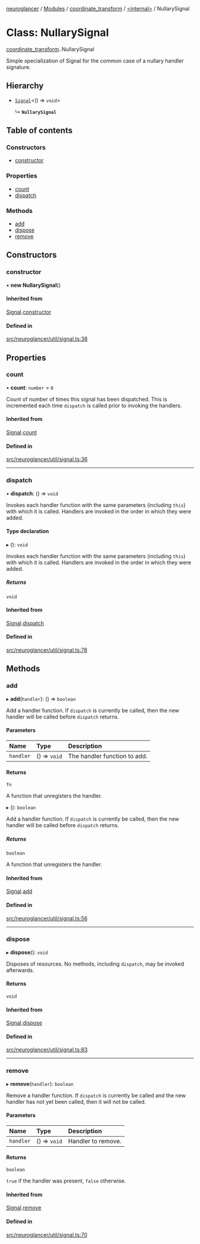 [neuroglancer](../README.md) / [Modules](../modules.md) / [coordinate\_transform](../modules/coordinate_transform.md) / [<internal\>](../modules/coordinate_transform._internal_.md) / NullarySignal

# Class: NullarySignal

[coordinate_transform](../modules/coordinate_transform.md).[<internal>](../modules/coordinate_transform._internal_.md).NullarySignal

Simple specialization of Signal for the common case of a nullary handler signature.

## Hierarchy

- [`Signal`](coordinate_transform._internal_.Signal.md)<() => `void`\>

  ↳ **`NullarySignal`**

## Table of contents

### Constructors

- [constructor](coordinate_transform._internal_.NullarySignal.md#constructor)

### Properties

- [count](coordinate_transform._internal_.NullarySignal.md#count)
- [dispatch](coordinate_transform._internal_.NullarySignal.md#dispatch)

### Methods

- [add](coordinate_transform._internal_.NullarySignal.md#add)
- [dispose](coordinate_transform._internal_.NullarySignal.md#dispose)
- [remove](coordinate_transform._internal_.NullarySignal.md#remove)

## Constructors

### constructor

• **new NullarySignal**()

#### Inherited from

[Signal](coordinate_transform._internal_.Signal.md).[constructor](coordinate_transform._internal_.Signal.md#constructor)

#### Defined in

[src/neuroglancer/util/signal.ts:38](https://github.com/ActiveBrainAtlas2/neuroglancer/blob/540617bc/src/neuroglancer/util/signal.ts#L38)

## Properties

### count

• **count**: `number` = `0`

Count of number of times this signal has been dispatched.  This is incremented each time
`dispatch` is called prior to invoking the handlers.

#### Inherited from

[Signal](coordinate_transform._internal_.Signal.md).[count](coordinate_transform._internal_.Signal.md#count)

#### Defined in

[src/neuroglancer/util/signal.ts:36](https://github.com/ActiveBrainAtlas2/neuroglancer/blob/540617bc/src/neuroglancer/util/signal.ts#L36)

___

### dispatch

• **dispatch**: () => `void`

Invokes each handler function with the same parameters (including `this`) with which it is
called.  Handlers are invoked in the order in which they were added.

#### Type declaration

▸ (): `void`

Invokes each handler function with the same parameters (including `this`) with which it is
called.  Handlers are invoked in the order in which they were added.

##### Returns

`void`

#### Inherited from

[Signal](coordinate_transform._internal_.Signal.md).[dispatch](coordinate_transform._internal_.Signal.md#dispatch)

#### Defined in

[src/neuroglancer/util/signal.ts:78](https://github.com/ActiveBrainAtlas2/neuroglancer/blob/540617bc/src/neuroglancer/util/signal.ts#L78)

## Methods

### add

▸ **add**(`handler`): () => `boolean`

Add a handler function.  If `dispatch` is currently be called, then the new handler will be
called before `dispatch` returns.

#### Parameters

| Name | Type | Description |
| :------ | :------ | :------ |
| `handler` | () => `void` | The handler function to add. |

#### Returns

`fn`

A function that unregisters the handler.

▸ (): `boolean`

Add a handler function.  If `dispatch` is currently be called, then the new handler will be
called before `dispatch` returns.

##### Returns

`boolean`

A function that unregisters the handler.

#### Inherited from

[Signal](coordinate_transform._internal_.Signal.md).[add](coordinate_transform._internal_.Signal.md#add)

#### Defined in

[src/neuroglancer/util/signal.ts:56](https://github.com/ActiveBrainAtlas2/neuroglancer/blob/540617bc/src/neuroglancer/util/signal.ts#L56)

___

### dispose

▸ **dispose**(): `void`

Disposes of resources.  No methods, including `dispatch`, may be invoked afterwards.

#### Returns

`void`

#### Inherited from

[Signal](coordinate_transform._internal_.Signal.md).[dispose](coordinate_transform._internal_.Signal.md#dispose)

#### Defined in

[src/neuroglancer/util/signal.ts:83](https://github.com/ActiveBrainAtlas2/neuroglancer/blob/540617bc/src/neuroglancer/util/signal.ts#L83)

___

### remove

▸ **remove**(`handler`): `boolean`

Remove a handler function.  If `dispatch` is currently be called and the new handler has not
yet been called, then it will not be called.

#### Parameters

| Name | Type | Description |
| :------ | :------ | :------ |
| `handler` | () => `void` | Handler to remove. |

#### Returns

`boolean`

`true` if the handler was present, `false` otherwise.

#### Inherited from

[Signal](coordinate_transform._internal_.Signal.md).[remove](coordinate_transform._internal_.Signal.md#remove)

#### Defined in

[src/neuroglancer/util/signal.ts:70](https://github.com/ActiveBrainAtlas2/neuroglancer/blob/540617bc/src/neuroglancer/util/signal.ts#L70)
